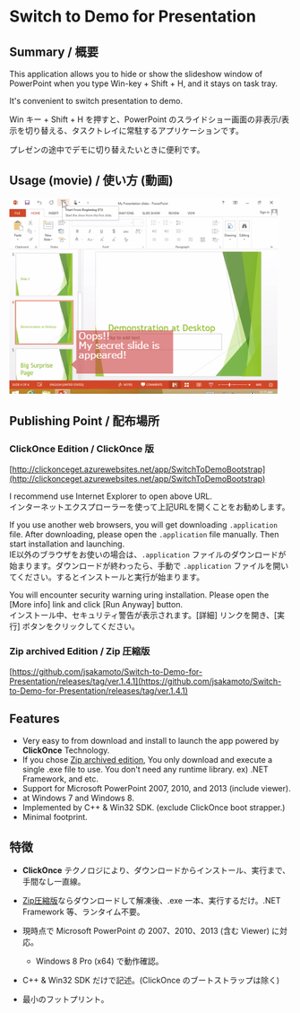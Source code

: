 # Switch to Demo for Presentation

## Summary / 概要

This application allows you to hide or show the slideshow window of PowerPoint when you type Win-key + Shift + H, and it stays on task tray.

It's convenient to switch presentation to demo.

Win キー + Shift + H を押すと、PowerPoint のスライドショー画面の非表示/表示を切り替える、タスクトレイに常駐するアプリケーションです。

プレゼンの途中でデモに切り替えたいときに便利です。

## Usage (movie) / 使い方 (動画)

[![x](contents/thumbnail-of-movie.png)](https://youtu.be/MbPbKf_mCaw)

## Publishing Point / 配布場所

### ClickOnce Edition / ClickOnce 版

[http://clickonceget.azurewebsites.net/app/SwitchToDemoBootstrap](http://clickonceget.azurewebsites.net/app/SwitchToDemoBootstrap)

I recommend use Internet Explorer to open above URL.  
インターネットエクスプローラーを使って上記URLを開くことをお勧めします。

If you use another web browsers, you will get downloading `.application` file. After downloading, please open the `.application` file manually. Then start installation and launching.  
IE以外のブラウザをお使いの場合は、`.application` ファイルのダウンロードが始まります。ダウンロードが終わったら、手動で `.application` ファイルを開いてください。するとインストールと実行が始まります。

You will encounter security warning uring installation. Please open the [More info] link and click [Run Anyway] button.  
インストール中、セキュリティ警告が表示されます。[詳細] リンクを開き、[実行] ボタンをクリックしてください。

### Zip archived Edition / Zip 圧縮版

[https://github.com/jsakamoto/Switch-to-Demo-for-Presentation/releases/tag/ver.1.4.1](https://github.com/jsakamoto/Switch-to-Demo-for-Presentation/releases/tag/ver.1.4.1)

## Features

- Very easy to from download and install to launch the app powered by **ClickOnce** Technology.
 - If you chose [Zip archived edition](https://github.com/jsakamoto/Switch-to-Demo-for-Presentation/releases/tag/ver.1.4.1), You only download and execute a single .exe file to use. You don't need any runtime library. ex) .NET Framework, and etc.
- Support for Microsoft PowerPoint 2007, 2010, and 2013 (include viewer).
 - at Windows 7 and Windows 8.
- Implemented by C++ & Win32 SDK. (exclude ClickOnce boot strapper.)
 - Minimal footprint.


## 特徴

- **ClickOnce** テクノロジにより、ダウンロードからインストール、実行まで、手間なし一直線。
 - [Zip圧縮版](https://github.com/jsakamoto/Switch-to-Demo-for-Presentation/releases/tag/ver.1.4.1)ならダウンロードして解凍後、.exe 一本、実行するだけ。.NET Framework 等、ランタイム不要。

- 現時点で Microsoft PowerPoint の 2007、2010、2013 (含む Viewer) に対応。
  - Windows 8 Pro (x64) で動作確認。
- C++ & Win32 SDK だけで記述。(ClickOnce のブートストラップは除く)
 - 最小のフットプリント。

